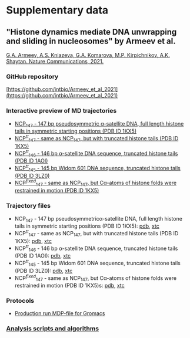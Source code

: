# Supplementary data
## "Histone dynamics mediate DNA unwrapping and sliding in nucleosomes" by Armeev et al.
[G.A. Armeev, A.S. Kniazeva, G.A. Komarova, M.P. Kirpichnikov, A.K. Shaytan. Nature Communications, 2021.](https://www.nature.com/articles/s41467-021-22636-9)

### GitHub repository
[https://github.com/intbio/Armeev_et_al_2021](https://github.com/intbio/Armeev_et_al_2021)

### Interactive preview of MD trajectories
- [NCP<sub>147</sub> - 147 bp pseudosymmetric α-satellite DNA, full length histone tails in symmetric starting positions (PDB ID 1KX5)](NCP147_trj_preview)
- [NCP<sup><i>tt</i></sup><sub>147</sub> - same as NCP<sub>147</sub>, but with truncated histone tails (PDB ID 1KX5)](NCP147_tt_trj_preview)
- [NCP<sup><i>tt</i></sup><sub>146</sub> - 146 bp α-satellite DNA sequence, truncated histone tails (PDB ID 1AOI)](NCP146_tt_trj_preview)
- [NCP<sup><i>tt</i></sup><sub>145</sub> - 145  bp  Widom  601  DNA  sequence,  truncated  histone tails (PDB ID 3LZ0)](NCP145_tt_trj_preview)
- [NCP<sup><i>fixed</i></sup><sub>147</sub> - same as NCP<sub>147</sub>, but Cα-atoms of histone folds were restrained in motion (PDB ID 1KX5)](NCP147_fixed_trj_preview)



### Trajectory files
- NCP<sub>147</sub> - 147 bp pseudosymmetricα-satellite DNA, full length histone tails in symmetric starting positions (PDB ID 1KX5): [pdb](trj/1kx5_sym_for_web.pdb), [xtc](trj/1kx5_sym_for_web.xtc)
- NCP<sup><i>tt</i></sup><sub>147</sub> - same as NCP<sub>147</sub>, but with truncated histone tails (PDB ID 1KX5): [pdb](trj/1kx5_ntm_for_web.pdb), [xtc](trj/1kx5_ntm_for_web.xtc)
- NCP<sup><i>tt</i></sup><sub>146</sub> - 146 bp α-satellite DNA sequence, truncated histone tails (PDB ID 1AOI): [pdb](trj/1aoi_ntm_for_web.pdb), [xtc](trj/1aoi_ntm_for_web.xtc)
- NCP<sup><i>tt</i></sup><sub>145</sub> - 145  bp  Widom  601  DNA  sequence,  truncated  histone tails (PDB ID 3LZ0): [pdb](trj/3lz0_ntm_for_web.pdb), [xtc](trj/3lz0_ntm_for_web.xtc)
- NCP<sup><i>fixed</i></sup><sub>147</sub> - same as NCP<sub>147</sub>, but Cα-atoms of histone folds were restrained in motion (PDB ID 1KX5)s: [pdb](trj/1kx5_sym_fixed_for_web.pdb), [xtc](trj/1kx5_sym_fixed_for_web.xtc)

### Protocols
- [Production run MDP-file for Gromacs](MD_production_protocol.mdp)

### [Analysis scripts and algorithms](analysis_scripts_examples)

